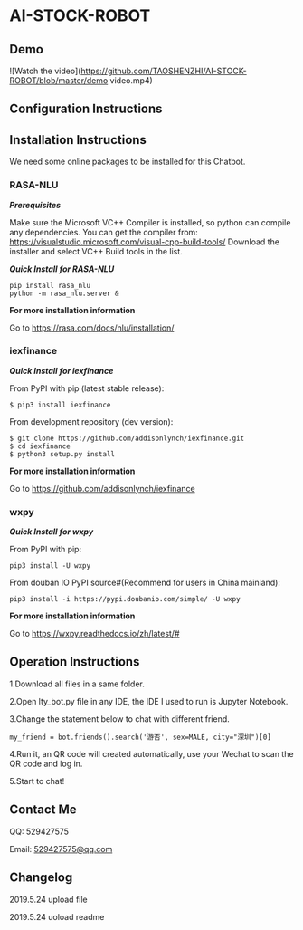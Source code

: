 # AI-STOCK-ROBOT
Demo
----

![Watch the video](https://github.com/TAOSHENZHI/AI-STOCK-ROBOT/blob/master/demo video.mp4)

Configuration Instructions
----

Installation Instructions
----

We need some online packages to be installed for this Chatbot.

### **RASA-NLU**

***Prerequisites***

Make sure the Microsoft VC++ Compiler is installed, so python can compile any dependencies. You can get the compiler from: https://visualstudio.microsoft.com/visual-cpp-build-tools/ Download the installer and select VC++ Build tools in the list.

***Quick Install for RASA-NLU***

    pip install rasa_nlu
    python -m rasa_nlu.server &

**For more installation information**

Go to https://rasa.com/docs/nlu/installation/



### **iexfinance**

***Quick Install for iexfinance***

From PyPI with pip (latest stable release):

    $ pip3 install iexfinance

From development repository (dev version):

    $ git clone https://github.com/addisonlynch/iexfinance.git
    $ cd iexfinance
    $ python3 setup.py install

**For more installation information**

Go to https://github.com/addisonlynch/iexfinance



### **wxpy**

***Quick Install for wxpy***

From PyPI with pip:

    pip3 install -U wxpy

From douban IO PyPI source#(Recommend for users in China mainland):

    pip3 install -i https://pypi.doubanio.com/simple/ -U wxpy

**For more installation information**

Go to https://wxpy.readthedocs.io/zh/latest/#



Operation Instructions
----

1.Download all files in a same folder.

2.Open lty_bot.py file in any IDE, the IDE I used to run is Jupyter Notebook.

3.Change the statement below to chat with different friend.

    my_friend = bot.friends().search('游否', sex=MALE, city="深圳")[0]

4.Run it, an QR code will created automatically, use your Wechat to scan the QR code and log in.

5.Start to chat!



Contact Me
----

QQ: 529427575

Email: 529427575@qq.com


Changelog
----

2019.5.24 upload file

2019.5.24 uoload readme
